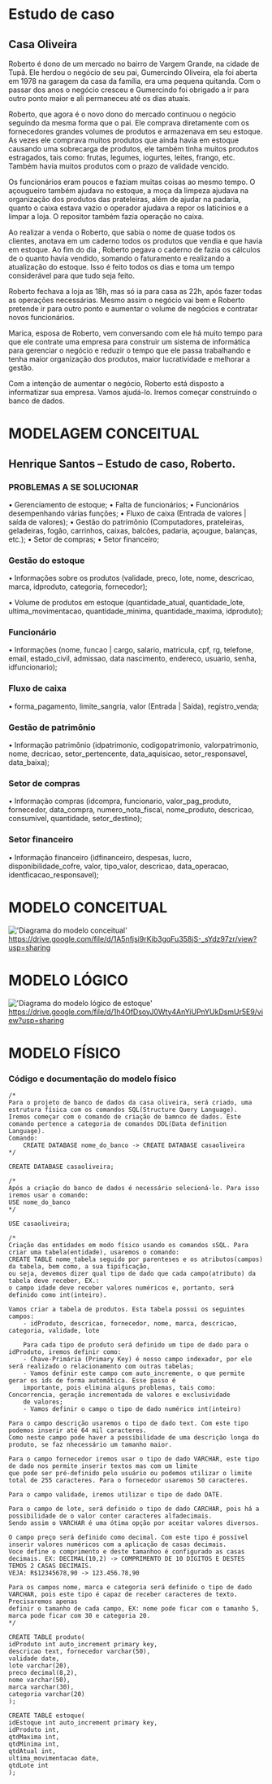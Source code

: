 # Estudo de caso

## Casa Oliveira
Roberto é dono de um mercado no bairro de Vargem Grande, na cidade de Tupã. Ele herdou o negócio de seu pai, Gumercindo Oliveira, ela foi aberta em 1978 na garagem da casa da família, era uma pequena quitanda. Com o passar dos anos o negócio cresceu e Gumercindo foi obrigado a ir para outro ponto maior e ali permaneceu até os dias atuais.

Roberto, que agora é o novo dono do mercado continuou o negócio seguindo da mesma forma que o pai. Ele comprava diretamente com os fornecedores grandes volumes de produtos e armazenava em seu estoque. As vezes ele comprava muitos produtos que ainda havia em estoque causando uma sobrecarga de produtos, ele também tinha muitos produtos estragados, tais como: frutas, legumes, iogurtes, leites, frango, etc. Também havia muitos produtos com o prazo de validade vencido.

Os funcionários eram poucos e faziam muitas coisas ao mesmo tempo. O açougueiro também ajudava no estoque, a moça da limpeza ajudava na organização dos produtos das prateleiras, além de ajudar na padaria, quanto o caixa estava vazio o operador ajudava a repor os laticínios e a limpar a loja. O repositor também fazia operação no caixa.

Ao realizar a venda o Roberto, que sabia o nome de quase todos os clientes, anotava em um caderno todos os produtos que vendia e que havia em estoque. Ao fim do dia , Roberto pegava o caderno de fazia os cálculos de o quanto havia vendido, somando o faturamento e realizando a atualização do estoque. Isso é feito todos os dias e toma um tempo considerável para que tudo seja feito.

Roberto fechava a loja as 18h, mas só ia para casa as 22h, após fazer todas as operações necessárias. Mesmo assim o negócio vai bem e Roberto pretende ir para outro ponto e aumentar o volume de negócios e contratar novos funcionários.

Marica, esposa de Roberto, vem conversando com ele há muito tempo para que ele contrate uma empresa para construir um sistema de informática para gerenciar o negócio e reduzir o tempo que ele passa trabalhando e tenha maior organização dos produtos, maior lucratividade e melhorar a gestão.

Com a intenção de aumentar o negócio, Roberto está disposto a informatizar sua empresa. Vamos ajudá-lo. Iremos começar construindo o banco de dados.

# MODELAGEM CONCEITUAL
## Henrique Santos – Estudo de caso, Roberto.

### PROBLEMAS A SE SOLUCIONAR
•	Gerenciamento de estoque;
•	Falta de funcionários;
•	Funcionários desempenhando várias funções;
•	Fluxo de caixa (Entrada de valores | saída de valores);
•	Gestão do patrimônio (Computadores, prateleiras, geladeiras, fogão, carrinhos, caixas, balcões, padaria, açougue, balanças, etc.);
•	Setor de compras;
•	Setor financeiro;

### Gestão do estoque

•	Informações sobre os produtos (validade, preco, lote, nome, descricao, marca, idproduto, categoria, fornecedor);

•	Volume de produtos em estoque (quantidade_atual, quantidade_lote, ultima_movimentacao, quantidade_minima, quantidade_maxima, idproduto);

### Funcionário

•	Informações (nome, funcao | cargo, salario, matricula, cpf, rg, telefone, email, estado_civil, admissao, data nascimento, endereco, usuario, senha, idfuncionario);

### Fluxo de caixa

•	forma_pagamento, limite_sangria, valor (Entrada | Saída), registro_venda;

### Gestão de patrimônio

•	Informação patrimônio (idpatrimonio, codigopatrimonio, valorpatrimonio, nome, decricao, setor_pertencente, data_aquisicao, setor_responsavel, data_baixa);

### Setor de compras

•	Informação compras (idcompra, funcionario, valor_pag_produto, fornecedor, data_compra, numero_nota_fiscal, nome_produto, descricao, consumivel, quantidade, setor_destino);

### Setor financeiro

•	Informação financeiro (idfinanceiro, despesas, lucro, disponibilidade_cofre, valor, tipo_valor, descricao, data_operacao, identficacao_responsavel);

# MODELO CONCEITUAL
!['Diagrama do modelo conceitual'](./modeloconceitual.png)
https://drive.google.com/file/d/1A5nfjsi9rKib3gqFu358jS-_sYdz97zr/view?usp=sharing



# MODELO LÓGICO
!['Diagrama do modelo lógico de estoque'](./modelologico.png)
https://drive.google.com/file/d/1h4OfDsoyJ0Wty4AnYiUPnYUkDsmUr5E9/view?usp=sharing


# MODELO FÍSICO
### Código e documentação do modelo físico
```
/*
Para o projeto de banco de dados da casa oliveira, será criado, uma estrutura física com os comandos SQL(Structure Query Language).
Iremos começar com o comando de criação de bamnco de dados. Este comando pertence a categoria de comandos DDL(Data definition Language).
Comando:
	CREATE DATABASE nome_do_banco -> CREATE DATABASE casaoliveira
*/
```
```
CREATE DATABASE casaoliveira;
```
```
/*
Após a criação do banco de dados é necessário selecioná-lo. Para isso iremos usar o comando:
USE nome_do_banco
*/ 
```
```
USE casaoliveira;
```
```
/*
Criação das entidades em modo físico usando os comandos sSQL. Para criar uma tabela(entidade), usaremos o comando:
CREATE TABLE nome_tabela seguido por parenteses e os atributos(campos) da tabela, bem como, a sua tipificação, 
ou seja, devemos dizer qual tipo de dado que cada campo(atributo) da tabela deve receber, EX.:
o campo idade deve receber valores numéricos e, portanto, será definido como int(inteiro).

Vamos criar a tabela de produtos. Esta tabela possui os seguintes campos:
	- idProduto, descricao, fornecedor, nome, marca, descricao, categoria, validade, lote

    Para cada tipo de produto será definido um tipo de dado para o idProduto, iremos definir como:
    - Chave-Primária (Primary Key) é nosso campo indexador, por ele será realizado o relacionamento com outras tabelas;
    - Vamos definir este campo com auto_incremente, o que permite gerar os ids de forma automática. Esse passo é
    importante, pois elimina alguns problemas, tais como: Concorrencia, geração incrementada de valores e exclusividade
    de valores;
	- Vamos definir o campo o tipo de dado numérico int(inteiro)
```
```  
Para o campo descrição usaremos o tipo de dado text. Com este tipo podemos inserir até 64 mil caracteres. 
Como neste campo pode haver a possibilidade de uma descrição longa do produto, se faz nhecessário um tamanho maior.
```
```
Para o campo fornecedor iremos usar o tipo de dado VARCHAR, este tipo de dado nos permite inserir textos mas com um limite
que pode ser pré-definido pelo usuário ou podemos utilizar o limite total de 255 caracteres. Para o fornecedor usaremos 50 caracteres.
```
```
Para o campo validade, iremos utilizar o tipo de dado DATE.
```
```
Para o campo de lote, será definido o tipo de dado CARCHAR, pois há a possibilidade de o valor conter caracteres alfadecimais.
Sendo assim o VARCHAR é uma ótima opção por aceitar valores diversos.
```
```
O campo preço será definido como decimal. Com este tipo é possível inserir valores numéricos com a aplicação de casas decimais.
Voce define o comprimento e deste tamanhoo é configurado as casas decimais. EX: DECIMAL(10,2) -> COMPRIMENTO DE 10 DIGITOS E DESTES TEMOS 2 CASAS DECIMAIS.
VEJA: R$12345678,90 -> 123.456.78,90
```
```
Para os campos nome, marca e categoria será definido o tipo de dado VARCHAR, pois este tipo é capaz de receber caracteres de texto. Precisaremos apenas
definir o tamanho de cada campo, EX: nome pode ficar com o tamanho 5, marca pode ficar com 30 e categoria 20.
*/
```
```
CREATE TABLE produto(
idProduto int auto_increment primary key,
descricao text, fornecedor varchar(50),
validade date,
lote varchar(20),
preco decimal(8,2),
nome varchar(50),
marca varchar(30),
categoria varchar(20) 
);
```
```
CREATE TABLE estoque(
idEstoque int auto_increment primary key,
idProduto int,
qtdMaxima int,
qtdMinima int,
qtdAtual int,
ultima_movimentacao date,
qtdLote int
);
```
